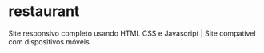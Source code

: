# restaurant

Site responsivo completo usando HTML CSS e Javascript | Site compatível com dispositivos móveis
